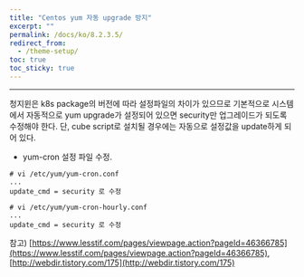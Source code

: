 ```yaml
---
title: "Centos yum 자동 upgrade 방지"
excerpt: ""
permalink: /docs/ko/8.2.3.5/
redirect_from:
  - /theme-setup/
toc: true
toc_sticky: true
---
```


---
청지윈은 k8s package의 버전에 따라 설정파일의 차이가 있으므로 기본적으로 시스템에서 자동적으로 yum upgrade가 설정되어 있으면 security만 업그레이드가 되도록 수정해야 한다. 단, cube script로 설치될 경우에는 자동으로 설정값을 update하게 되어 있다.

* yum-cron 설정 파일 수정.

```
# vi /etc/yum/yum-cron.conf
...
update_cmd = security 로 수정

# vi /etc/yum/yum-cron-hourly.conf
...
update_cmd = security 로 수정
```

참고) [https://www.lesstif.com/pages/viewpage.action?pageId=46366785](https://www.lesstif.com/pages/viewpage.action?pageId=46366785), [http://webdir.tistory.com/175](http://webdir.tistory.com/175)
